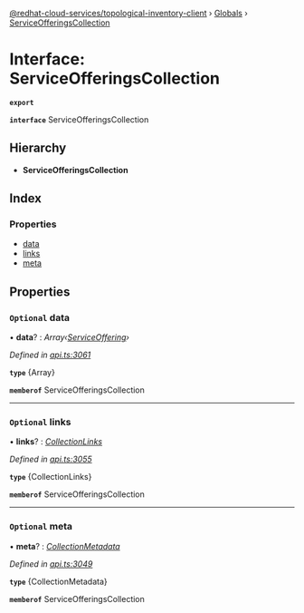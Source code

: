 [@redhat-cloud-services/topological-inventory-client](../README.md) › [Globals](../globals.md) › [ServiceOfferingsCollection](serviceofferingscollection.md)

# Interface: ServiceOfferingsCollection

**`export`** 

**`interface`** ServiceOfferingsCollection

## Hierarchy

* **ServiceOfferingsCollection**

## Index

### Properties

* [data](serviceofferingscollection.md#optional-data)
* [links](serviceofferingscollection.md#optional-links)
* [meta](serviceofferingscollection.md#optional-meta)

## Properties

### `Optional` data

• **data**? : *Array‹[ServiceOffering](serviceoffering.md)›*

*Defined in [api.ts:3061](https://github.com/RedHatInsights/javascript-clients/blob/master/packages/topological-inventory/api.ts#L3061)*

**`type`** {Array<ServiceOffering>}

**`memberof`** ServiceOfferingsCollection

___

### `Optional` links

• **links**? : *[CollectionLinks](collectionlinks.md)*

*Defined in [api.ts:3055](https://github.com/RedHatInsights/javascript-clients/blob/master/packages/topological-inventory/api.ts#L3055)*

**`type`** {CollectionLinks}

**`memberof`** ServiceOfferingsCollection

___

### `Optional` meta

• **meta**? : *[CollectionMetadata](collectionmetadata.md)*

*Defined in [api.ts:3049](https://github.com/RedHatInsights/javascript-clients/blob/master/packages/topological-inventory/api.ts#L3049)*

**`type`** {CollectionMetadata}

**`memberof`** ServiceOfferingsCollection

